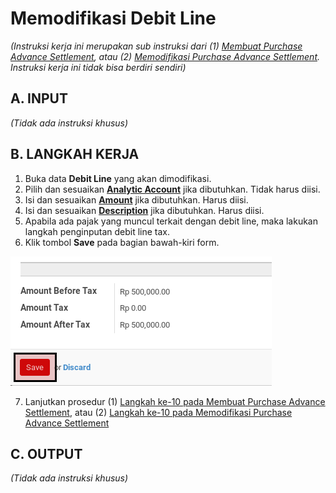 # Memodifikasi Debit Line

*(Instruksi kerja ini merupakan sub instruksi dari (1) [Membuat Purchase Advance Settlement](./membuat.md), atau (2) [Memodifikasi Purchase Advance Settlement](./memodifikasi.md). Instruksi kerja ini tidak bisa berdiri sendiri)*

## A. INPUT

*(Tidak ada instruksi khusus)*

## B. LANGKAH KERJA

1. Buka data **Debit Line** yang akan dimodifikasi.
2. Pilih dan sesuaikan **[Analytic Account](./penjelasan.md#field-detail-aa)** jika dibutuhkan. Tidak harus diisi.
3. Isi dan sesuaikan **[Amount](./penjelasan.md#field-detail-amount)** jika dibutuhkan. Harus diisi.
4. Isi dan sesuaikan **[Description](./penjelasan.md#field-detail-decsription)** jika dibutuhkan. Harus diisi.
5. Apabila ada pajak yang muncul terkait dengan debit line, maka lakukan langkah
penginputan debit line tax.
6. Klik tombol **Save** pada bagian bawah-kiri form.

![](../../img/purchase-advance-settlement/tombol-save-voucher-line.png)

7. Lanjutkan prosedur (1) [Langkah ke-10 pada Membuat Purchase Advance Settlement](./membuat.md#langkah-10), atau (2) [Langkah ke-10 pada Memodifikasi Purchase Advance Settlement](./memodifikasi.md#langkah-10)

## C. OUTPUT

*(Tidak ada instruksi khusus)*

